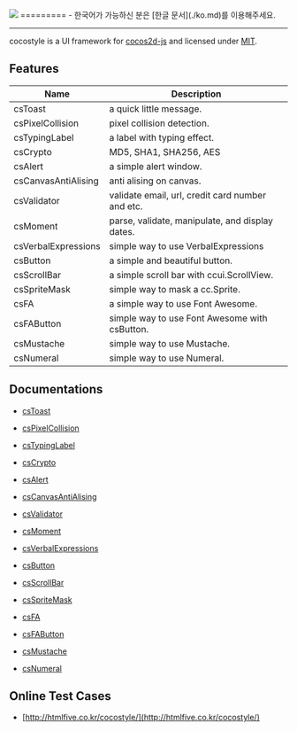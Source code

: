 <img src="https://cloud.githubusercontent.com/assets/6089788/4805736/1632b6fe-5e81-11e4-98fb-51f3ace6a375.png"> 
=========
- 한국어가 가능하신 분은 [한글 문서](./ko.md)를 이용해주세요.

---
 
cocostyle is a UI framework for [cocos2d-js](https://github.com/cocos2d/cocos2d-js) and licensed under [MIT](./LICENSE).

## Features
|Name|Description|
|---|---|
|csToast|a quick little message.|
|csPixelCollision|pixel collision detection.|
|csTypingLabel|a label with typing effect.|
|csCrypto|MD5, SHA1, SHA256, AES|
|csAlert|a simple alert window.|
|csCanvasAntiAlising|anti alising on canvas.|
|csValidator|validate email, url, credit card number and etc.|
|csMoment|parse, validate, manipulate, and display dates.|
|csVerbalExpressions|simple way to use VerbalExpressions|
|csButton|a simple and beautiful button.|
|csScrollBar|a simple scroll bar with ccui.ScrollView.|
|csSpriteMask|simple way to mask a cc.Sprite.|
|csFA|a simple way to use Font Awesome.|
|csFAButton|simple way to use Font Awesome with csButton.|
|csMustache|simple way to use Mustache.|
|csNumeral|simple way to use Numeral.|

## Documentations

- [csToast](doc/csToast.md)

- [csPixelCollision](doc/csPixelCollision.md)

- [csTypingLabel](doc/csTypingLabel.md)

- [csCrypto](doc/csCrypto.md)

- [csAlert](doc/csAlert.md)

- [csCanvasAntiAlising](doc/csCanvasAntiAlising.md)

- [csValidator](doc/csValidator.md)

- [csMoment](doc/csMoment.md)

- [csVerbalExpressions](doc/csVerbalExpressions.md)

- [csButton](doc/csButton.md)

- [csScrollBar](doc/csScrollBar.md)

- [csSpriteMask](doc/csSpriteMask.md)

- [csFA](doc/csFA.md)

- [csFAButton](doc/csFAButton.md)

- [csMustache](doc/csMustache.md)

- [csNumeral](doc/csNumeral.md)

## Online Test Cases

- [http://htmlfive.co.kr/cocostyle/](http://htmlfive.co.kr/cocostyle/)
